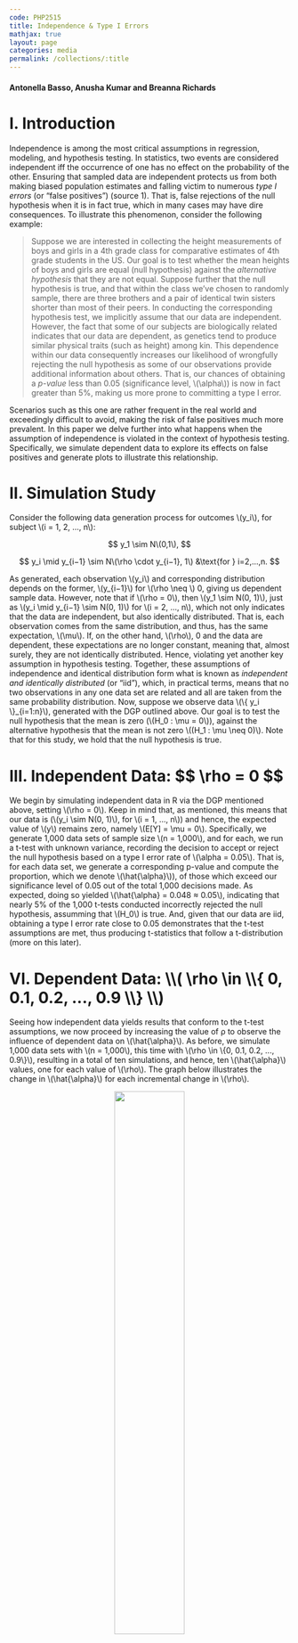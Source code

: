 ```yaml
---
code: PHP2515
title: Independence & Type I Errors 
mathjax: true
layout: page
categories: media
permalink: /collections/:title
---
```


#### Antonella Basso, Anusha Kumar and Breanna Richards

<h1> I. Introduction </h1>

Independence is among the most critical assumptions in regression, modeling, and hypothesis testing. In statistics, two events are considered independent iff the occurrence of one has no effect on the probability of the other. Ensuring that sampled data are independent protects us from both making biased population estimates and falling victim to numerous *type I errors* (or “false positives”) (source 1). That is, false rejections of the null hypothesis when it is in fact true, which in many cases may have dire consequences. To illustrate this phenomenon, consider the following example:

> Suppose we are interested in collecting the height measurements of boys and girls in a 4th grade class for comparative estimates of 4th grade students in the US. Our goal is to test whether the mean heights of boys and girls are equal (null hypothesis) against the *alternative hypothesis* that they are not equal. Suppose further that the null hypothesis is true, and that within the class we’ve chosen to randomly sample, there are three brothers and a pair of identical twin sisters shorter than most of their peers. In conducting the corresponding hypothesis test, we implicitly assume that our data are independent. However, the fact that some of our subjects are biologically related indicates that our data are dependent, as genetics tend to produce similar physical traits (such as height) among kin. This dependence within our data consequently increases our likelihood of wrongfully rejecting the null hypothesis as some of our observations provide additional information about others. That is, our chances of obtaining a *p-value* less than 0.05 (significance level, \\(\alpha\\)) is now in fact greater than 5%, making us more prone to committing a type I error.

Scenarios such as this one are rather frequent in the real world and exceedingly difficult to avoid, making the risk of false positives much more prevalent. In this paper we delve further into what happens when the assumption of independence is violated in the context of hypothesis testing. Specifically, we simulate dependent data to explore its effects on false positives and generate plots to illustrate this relationship.

<h1> II. Simulation Study </h1>

Consider the following data generation process for outcomes \\(y_i\\), for subject \\(i = 1, 2, ..., n\\): 

$$ y_1 \sim N\(0,1\), $$

$$ y_i \mid y_{i−1} \sim N\(\rho \cdot y_{i−1}, 1\) &\text{for } i=2,...,n. $$

As generated, each observation \\(y_i\\) and corresponding distribution depends on the former, \\(y_{i−1}\\) for \\(\rho \neq \\) 0, giving us dependent sample data. However, note that if \\(\rho = 0\\), then \\(y_1 \sim N\(0, 1\)\\), just as \\(y_i \mid y_{i−1} \sim N\(0, 1\)\\) for \\(i = 2, ..., n\\), which not only indicates that the data are independent, but also identically distributed. That is, each observation comes from the same distribution, and thus, has the same expectation, \\(\mu\\). If, on the other hand, \\(\rho\\), 0 and the data are dependent, these expectations are no longer constant, meaning that, almost surely, they are not identically distributed. Hence, violating yet another key assumption in hypothesis testing. Together, these assumptions of independence and identical distribution form what is known as *independent and identically distributed* (or “iid”), which, in practical terms, means that no two observations in any one data set are related and all are taken from the same probability distribution. Now, suppose we observe data \\(\\{ y_i \\}_{i=1:n}\\), generated with the DGP outlined above. Our goal is to test the null hypothesis that the mean is zero (\\(H_0 : \mu = 0\\)), against the alternative hypothesis that the mean is not zero \\((H_1 : \mu \neq 0)\\). Note that for this study, we hold that the null hypothesis is true.

<h1> III. Independent Data: $$ \rho = 0 $$ </h1>

We begin by simulating independent data in R via the DGP mentioned above, setting \\(\rho = 0\\). Keep in mind that, as mentioned, this means that our data is (\\(y_i \sim N\(0, 1\)\\), for \\(i = 1, ..., n\\)) and hence, the expected value of \\(y\\) remains zero, namely \\(E[Y] = \mu = 0\\). Specifically, we generate 1,000 data sets of sample size \\(n = 1,000\\), and for each, we run a t-test with unknown variance, recording the decision to accept or reject the null hypothesis based on a type I error rate of \\(\alpha = 0.05\\). That is, for each data set, we generate a corresponding p-value and compute the proportion, which we denote \\(\hat{\alpha}\\)), of those which exceed our significance level of 0.05 out of the total 1,000 decisions made. As expected, doing so yielded \\(\hat{\alpha} = 0.048 ≈ 0.05\\), indicating that nearly 5% of the 1,000 t-tests conducted incorrectly rejected the null hypothesis, assumming that \\(H_0\\) is true. And, given that our data are iid, obtaining a type I error rate close to 0.05 demonstrates that the t-test assumptions are met, thus producing t-statistics that follow a t-distribution (more on this later).

<h1> VI. Dependent Data: \\( \rho \in \\{ 0, 0.1, 0.2, ..., 0.9 \\} \\) </h1>

Seeing how independent data yields results that conform to the t-test assumptions, we now proceed by increasing the value of ρ to observe the influence of dependent data on \\(\hat{\alpha}\\). As before, we simulate 1,000 data sets with \\(n = 1,000\\), this time with \\(\rho \in \\{0, 0.1, 0.2, ..., 0.9\\}\\), resulting in a total of ten simulations, and hence, ten \\(\hat{\alpha}\\) values, one for each value of \\(\rho\\). The graph below illustrates the change in \\(\hat{\alpha}\\) for each incremental change in \\(\rho\\).

<center><img src="https://antonellabasso.github.io/IMAGES/independence_t2err_img1.png" width="50%" alt=""></center>

